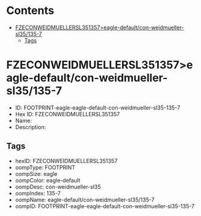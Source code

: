 



Contents
========

* [FZECONWEIDMUELLERSL351357>eagle-default/con-weidmueller-sl35/135-7](#fzeconweidmuellersl351357eagle-defaultcon-weidmueller-sl35135-7)
	* [Tags](#tags)

# FZECONWEIDMUELLERSL351357>eagle-default/con-weidmueller-sl35/135-7

- ID: FOOTPRINT-eagle-eagle-default-con-weidmueller-sl35-135-7
- Hex ID: FZECONWEIDMUELLERSL351357
- Name: 
- Description: 

## Tags

- hexID: FZECONWEIDMUELLERSL351357
- oompType: FOOTPRINT
- oompSize: eagle
- oompColor: eagle-default
- oompDesc: con-weidmueller-sl35
- oompIndex: 135-7
- oompName: eagle-default/con-weidmueller-sl35/135-7
- oompID: FOOTPRINT-eagle-eagle-default-con-weidmueller-sl35-135-7
